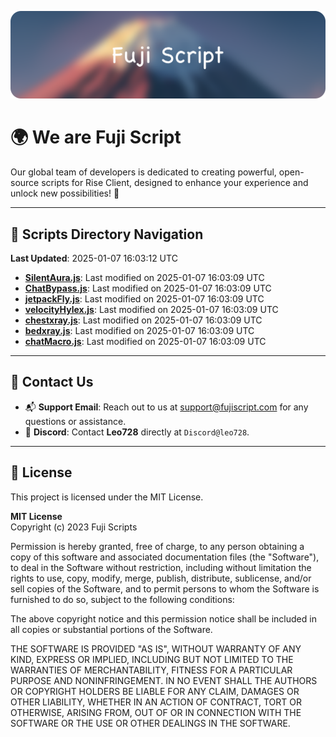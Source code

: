 ![Banner](.github/b.webp)

# 🌍 **We are Fuji Script**

Our global team of developers is dedicated to creating powerful, open-source scripts for Rise Client, designed to enhance your experience and unlock new possibilities! 🌟

---
<!-- SCRIPTS_NAVIGATION_START -->
## 📂 **Scripts Directory Navigation**

**Last Updated**: 2025-01-07 16:03:12 UTC

- **[SilentAura.js](scripts/SilentAura.js)**: Last modified on 2025-01-07 16:03:09 UTC
- **[ChatBypass.js](scripts/ChatBypass.js)**: Last modified on 2025-01-07 16:03:09 UTC
- **[jetpackFly.js](scripts/jetpackFly.js)**: Last modified on 2025-01-07 16:03:09 UTC
- **[velocityHylex.js](scripts/velocityHylex.js)**: Last modified on 2025-01-07 16:03:09 UTC
- **[chestxray.js](scripts/chestxray.js)**: Last modified on 2025-01-07 16:03:09 UTC
- **[bedxray.js](scripts/bedxray.js)**: Last modified on 2025-01-07 16:03:09 UTC
- **[chatMacro.js](scripts/chatMacro.js)**: Last modified on 2025-01-07 16:03:09 UTC

<!-- SCRIPTS_NAVIGATION_END -->

---

## 💬 **Contact Us**  
- 📬 **Support Email**: Reach out to us at [support@fujiscript.com](mailto:support@fujiscript.com) for any questions or assistance.  
- 💬 **Discord**: Contact **Leo728** directly at `Discord@leo728`.

---

## 📜 **License**

This project is licensed under the MIT License.  

**MIT License**  
Copyright (c) 2023 Fuji Scripts  

Permission is hereby granted, free of charge, to any person obtaining a copy of this software and associated documentation files (the "Software"), to deal in the Software without restriction, including without limitation the rights to use, copy, modify, merge, publish, distribute, sublicense, and/or sell copies of the Software, and to permit persons to whom the Software is furnished to do so, subject to the following conditions:  

The above copyright notice and this permission notice shall be included in all copies or substantial portions of the Software.  

THE SOFTWARE IS PROVIDED "AS IS", WITHOUT WARRANTY OF ANY KIND, EXPRESS OR IMPLIED, INCLUDING BUT NOT LIMITED TO THE WARRANTIES OF MERCHANTABILITY, FITNESS FOR A PARTICULAR PURPOSE AND NONINFRINGEMENT. IN NO EVENT SHALL THE AUTHORS OR COPYRIGHT HOLDERS BE LIABLE FOR ANY CLAIM, DAMAGES OR OTHER LIABILITY, WHETHER IN AN ACTION OF CONTRACT, TORT OR OTHERWISE, ARISING FROM, OUT OF OR IN CONNECTION WITH THE SOFTWARE OR THE USE OR OTHER DEALINGS IN THE SOFTWARE.  
